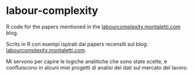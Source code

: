 # labour-complexity

R code for the papers mentioned in the [labourcomplexity.montaletti.com](https://labourcomplexity.montaletti.com/) blog.

Scrits in R con esempi ispirati dai papers recensiti sul blog: [labourcomplexity.montaletti.com](https://labourcomplexity.montaletti.com/).

Mi servono per capire le logiche analitiche che sono state scelte, e confluiscono in alcuni miei progetti di analisi dei dati sul mercato del lavoro.
